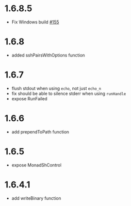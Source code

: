 # 1.6.8.5

* Fix Windows build [#155](https://github.com/yesodweb/Shelly.hs/pull/155)

# 1.6.8

* added sshPairsWithOptions function

# 1.6.7

* flush stdout when using `echo`, not just `echo_n`
* fix should be able to silence stderr when using `runHandle`
* expose RunFailed

# 1.6.6

* add prependToPath function

# 1.6.5

* expose MonadShControl

# 1.6.4.1

* add writeBinary function
